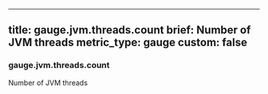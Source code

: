 
---
title: gauge.jvm.threads.count
brief: Number of JVM threads
metric_type: gauge
custom: false
---
### gauge.jvm.threads.count

Number of JVM threads
